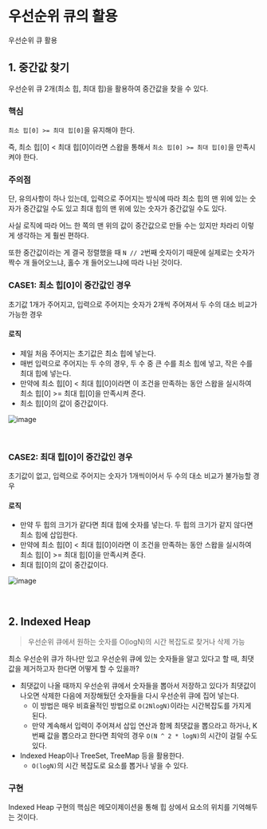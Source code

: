 # 우선순위 큐의 활용

우선순위 큐 활용

## 1. 중간값 찾기

우선순위 큐 2개(최소 힙, 최대 힙)을 활용하여 중간값을 찾을 수 있다.

### 핵심

`최소 힙[0] >= 최대 힙[0]`을 유지해야 한다.

즉, 최소 힙[0] < 최대 힙[0]이라면 스왑을 통해서 `최소 힙[0] >= 최대 힙[0]`을 만족시켜야 한다.

### 주의점

단, 유의사항이 하나 있는데, 입력으로 주어지는 방식에 따라 최소 힙의 맨 위에 있는 숫자가 중간값일 수도 있고 최대 힙의 맨 위에 있는 숫자가 중간값일 수도 있다.

사실 로직에 따라 어느 한 쪽의 맨 위의 값이 중간값으로 만들 수는 있지만 차라리 이렇게 생각하는 게 훨씬 편하다.

또한 중간값이라는 게 결국 정렬했을 때 `N // 2`번째 숫자이기 때문에 실제로는 숫자가 짝수 개 들어오느냐, 홀수 개 들어오느냐에 따라 나뉜 것이다.

### CASE1: 최소 힙[0]이 중간값인 경우

초기값 1개가 주어지고, 입력으로 주어지는 숫자가 2개씩 주어져서 두 수의 대소 비교가 가능한 경우

#### 로직

- 제일 처음 주어지는 초기값은 최소 힙에 넣는다.
- 매번 입력으로 주어지는 두 수의 경우, 두 수 중 큰 수를 최소 힙에 넣고, 작은 수를 최대 힙에 넣는다.
- 만약에 최소 힙[0] < 최대 힙[0]이라면 이 조건을 만족하는 동안 스왑을 실시하여 최소 힙[0] >= 최대 힙[0]을 만족시켜 준다.
- 최소 힙[0]의 값이 중간값이다.

![image](https://github.com/siwon-park/Problem_Solving/assets/93081720/85115841-dfb6-441d-9d22-e46928eeafc0)

<br>

### CASE2: 최대 힙[0]이 중간값인 경우

초기값이 없고, 입력으로 주어지는 숫자가 1개씩이어서 두 수의 대소 비교가 불가능할 경우

#### 로직

- 만약 두 힙의 크기가 같다면 최대 힙에 숫자를 넣는다. 두 힙의 크기가 같지 않다면 최소 힙에 삽입한다.
- 만약에 최소 힙[0] < 최대 힙[0]이라면 이 조건을 만족하는 동안 스왑을 실시하여 최소 힙[0] >= 최대 힙[0]을 만족시켜 준다.
- 최대 힙[0]의 값이 중간값이다.

![image](https://github.com/siwon-park/Problem_Solving/assets/93081720/56efef54-56e7-4e3a-9828-c0b6b7ce9976)

<br>

## 2. Indexed Heap

> 우선순위 큐에서 원하는 숫자를 O(logN)의 시간 복잡도로 찾거나 삭제 가능

최소 우선순위 큐가 하나만 있고 우선순위 큐에 있는 숫자들을 알고 있다고 할 때, 최댓값을 제거하고자 한다면 어떻게 할 수 있을까?

- 최댓값이 나올 때까지 우선순위 큐에서 숫자들을 뽑아서 저장하고 있다가 최댓값이 나오면 삭제한 다음에 저장해뒀던 숫자들을 다시 우선순위 큐에 집어 넣는다.
  - 이 방법은 매우 비효율적인 방법으로 `O(2NlogN)`이라는 시간복잡도를 가지게 된다.
  - 만약 계속해서 입력이 주어져서 삽입 연산과 함께 최댓값을 뽑으라고 하거나, K번째 값을 뽑으라고 한다면  최악의 경우 `O(N ^ 2 * logN)`의 시간이 걸릴 수도 있다.
- Indexed Heap이나 TreeSet, TreeMap 등을 활용한다.
  - `O(logN)`의 시간 복잡도로 요소를 뽑거나 넣을 수 있다.

### 구현

Indexed Heap 구현의 핵심은 메모이제이션을 통해 힙 상에서 요소의 위치를 기억해두는 것이다.

